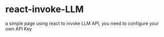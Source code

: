 # react-invoke-LLM
a simple page using react to invoke LLM API, you need to configure your own API Key

